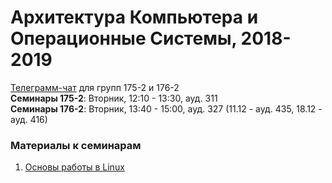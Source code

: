 # Архитектура Компьютера и Операционные Системы, 2018-2019

[Телеграмм-чат](https://t-do.ru/joinchat/A1QZuRKSU4kST25wU-pwCA) для групп 175-2 и 176-2  
**Семинары 175-2**: Вторник, 12:10 - 13:30, ауд. 311  
**Семинары 176-2**: Вторник, 13:40 - 15:00, ауд. 327 (11.12 - ауд. 435, 18.12 - ауд. 416)  

### Материалы к семинарам
1. [Основы работы в Linux](seminars/01/)
